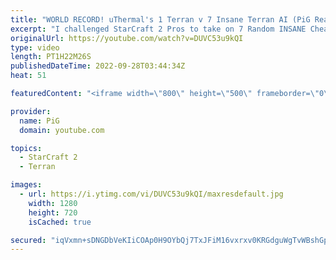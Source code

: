 ```yaml
---
title: "WORLD RECORD! uThermal's 1 Terran v 7 Insane Terran AI (PiG Reacts) - StarCraft 2"
excerpt: "I challenged StarCraft 2 Pros to take on 7 Random INSANE Cheater AIs at once! uThermal already did 1 Terran vs 7 Zerg Insane AIs. Then HeroMarine stepped up with 1 Terran vs 7 Random Insane AIs. Now uThermal is back with 1 Terran vs 7 TERRAN Insane AIs. How many world records can these guys break?!"
originalUrl: https://youtube.com/watch?v=DUVC53u9kQI
type: video
length: PT1H22M26S
publishedDateTime: 2022-09-28T03:44:34Z
heat: 51

featuredContent: "<iframe width=\"800\" height=\"500\" frameborder=\"0\" src=\"https://www.youtube.com/embed/DUVC53u9kQI\" allow=\"accelerometer; autoplay; encrypted-media; gyroscope; picture-in-picture\" allowfullscreen></iframe>"

provider:
  name: PiG
  domain: youtube.com

topics:
  - StarCraft 2
  - Terran

images:
  - url: https://i.ytimg.com/vi/DUVC53u9kQI/maxresdefault.jpg
    width: 1280
    height: 720
    isCached: true

secured: "iqVxmn+sDNGDbVeKIiCOAp0H9OYbQj7TxJFiM16vxrxv0KRGdguWgTvWBshGpLyP+vJlxqLjlB0MiUAYDcAxDvtKimluOTxnyFV0zHtEdBmQO7t4mpELO1G1SquoEMBbHwA+tRJIq/lhJR57WvKPOxWlL4XkuyMqwzQxdM/rOcsVLPmP9m/AFCDFfDmEgwsXNPsloLH8J57kao/TTkWssPtrrFPC1tdsyFHsGMlxHFf7XwVvEwbDU4Ee9S7kmGBAfNr0EQ7T2bcyxyoM2TShQSm7Sm0l76XN1nCNKaeYurJy1XLm5Y56II6snBdCb+6GYtNDzSPekzj6pHkC9po/JiOgUGYzhIFygJWfY3tMB1GrFs39yHVz0qcB+k7+l5C9XOs+ycjBgsQ/zZCbL/8858gU/iOX1dbYHVf0uPEcCYM=;K6m/7rEwHWYcQphfnJvCSA=="
---
```


